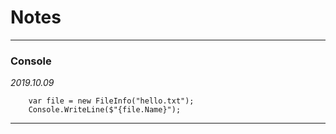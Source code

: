 # Notes

---

### Console

*2019.10.09*

```
	var file = new FileInfo("hello.txt");
	Console.WriteLine($"{file.Name}");
```

---

